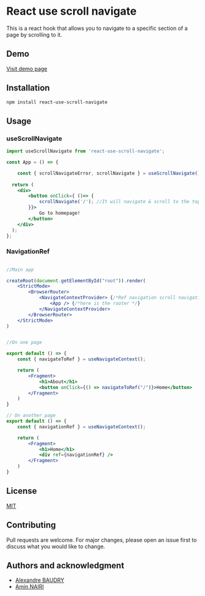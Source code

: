 # React use scroll navigate
This is a react hook that allows you to navigate to a specific section of a page by scrolling to it.

## Demo 

[Visit demo page](https://alexandrebdry.vercel.app/react-scroll-navigate)

## Installation
```bash
npm install react-use-scroll-navigate
```

## Usage
### useScrollNavigate
```jsx
import useScrollNavigate from 'react-use-scroll-navigate';

const App = () => {

    const { scrollNavigateError, scrollNavigate } = useScrollNavigate();
  
  return (
    <div>
        <button onClick={ ()=> { 
            scrollNavigate('/'); //It will navigate & scroll to the top ! 
        }}>
            Go to homepage!
        </button> 
    </div>
  );
};
```

### NavigationRef
```jsx

//Main app 

createRoot(document.getElementById("root")).render(
    <StrictMode>
        <BrowserRouter>
            <NavigateContextProvider> {/*Ref navigation scroll navigation works with context*/}
                <App /> {/*here is the rooter */}
            </NavigateContextProvider>
        </BrowserRouter>
    </StrictMode>
)

```
```jsx

//On one page

export default () => {
    const { navigateToRef } = useNavigateContext();

    return (
        <Fragment>
            <h1>About</h1>
            <button onClick={() => navigateToRef("/")}>Home</button>
        </Fragment>
    )
}
```

```jsx
// On another page
export default () => {
    const { navigationRef } = useNavigateContext();

    return (
        <Fragment>
            <h1>Home</h1>
            <div ref={navigationRef} />
        </Fragment>
    )
}
```

## License
[MIT](https://choosealicense.com/licenses/mit/)

## Contributing
Pull requests are welcome. 
For major changes, please open an issue first to discuss what you would like to change.



## Authors and acknowledgment
- [Alexandre BAUDRY](https://github.com/Alexandrebdry)
- [Amin NAIRI](https://github.com/aminnairi)